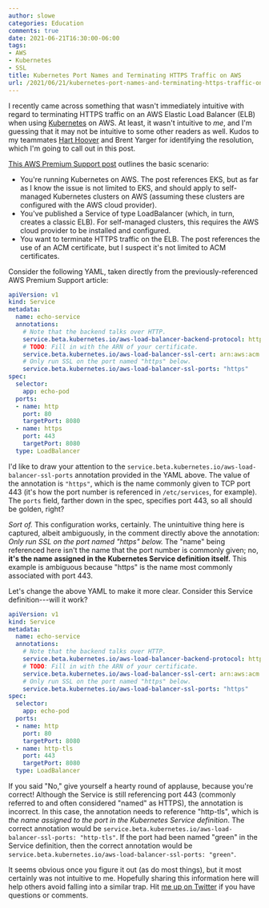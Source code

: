 ```yaml
---
author: slowe
categories: Education
comments: true
date: 2021-06-21T16:30:00-06:00
tags:
- AWS
- Kubernetes
- SSL
title: Kubernetes Port Names and Terminating HTTPS Traffic on AWS
url: /2021/06/21/kubernetes-port-names-and-terminating-https-traffic-on-aws/
---
```


I recently came across something that wasn't immediately intuitive with regard to terminating HTTPS traffic on an AWS Elastic Load Balancer (ELB) when using [Kubernetes][link-1] on AWS. At least, it wasn't intuitive to _me_, and I'm guessing that it may not be intuitive to some other readers as well. Kudos to my teammates [Hart Hoover][link-4] and Brent Yarger for identifying the resolution, which I'm going to call out in this post.<!--more-->

[This AWS Premium Support post][link-2] outlines the basic scenario:

* You're running Kubernetes on AWS. The post references EKS, but as far as I know the issue is not limited to EKS, and should apply to self-managed Kubernetes clusters on AWS (assuming these clusters are configured with the AWS cloud provider).
* You've published a Service of type LoadBalancer (which, in turn, creates a classic ELB). For self-managed clusters, this requires the AWS cloud provider to be installed and configured.
* You want to terminate HTTPS traffic on the ELB. The post references the use of an ACM certificate, but I suspect it's not limited to ACM certificates.

Consider the following YAML, taken directly from the previously-referenced AWS Premium Support article:

```yaml
apiVersion: v1
kind: Service
metadata:
  name: echo-service
  annotations:
    # Note that the backend talks over HTTP.
    service.beta.kubernetes.io/aws-load-balancer-backend-protocol: http
    # TODO: Fill in with the ARN of your certificate.
    service.beta.kubernetes.io/aws-load-balancer-ssl-cert: arn:aws:acm:{region}:{user id}:certificate/{id}
    # Only run SSL on the port named "https" below.
    service.beta.kubernetes.io/aws-load-balancer-ssl-ports: "https"
spec:
  selector:
    app: echo-pod
  ports:
  - name: http
    port: 80
    targetPort: 8080
  - name: https
    port: 443
    targetPort: 8080
  type: LoadBalancer
```

I'd like to draw your attention to the `service.beta.kubernetes.io/aws-load-balancer-ssl-ports` annotation provided in the YAML above. The value of the annotation is `"https"`, which is the name commonly given to TCP port 443 (it's how the port number is referenced in `/etc/services`, for example). The `ports` field, farther down in the spec, specifies port 443, so all should be golden, right?

_Sort of._ This configuration works, certainly. The unintuitive thing here is captured, albeit ambiguously, in the comment directly above the annotation: _Only run SSL on the port named "https" below._ The "name" being referenced here isn't the name that the port number is commonly given; no, **it's the name assigned in the Kubernetes Service definition itself.** This example is ambiguous because "https" is the name most commonly associated with port 443.

Let's change the above YAML to make it more clear. Consider this Service definition---will it work?

```yaml
apiVersion: v1
kind: Service
metadata:
  name: echo-service
  annotations:
    # Note that the backend talks over HTTP.
    service.beta.kubernetes.io/aws-load-balancer-backend-protocol: http
    # TODO: Fill in with the ARN of your certificate.
    service.beta.kubernetes.io/aws-load-balancer-ssl-cert: arn:aws:acm:{region}:{user id}:certificate/{id}
    # Only run SSL on the port named "https" below.
    service.beta.kubernetes.io/aws-load-balancer-ssl-ports: "https"
spec:
  selector:
    app: echo-pod
  ports:
  - name: http
    port: 80
    targetPort: 8080
  - name: http-tls
    port: 443
    targetPort: 8080
  type: LoadBalancer
```

If you said "No," give yourself a hearty round of applause, because you're correct! Although the Service is still referencing port 443 (commonly referred to and often considered "named" as HTTPS), the annotation is incorrect. In this case, the annotation needs to reference "http-tls", which is _the name assigned to the port in the Kubernetes Service definition_. The correct annotation would be `service.beta.kubernetes.io/aws-load-balancer-ssl-ports: "http-tls"`. If the port had been named "green" in the Service definition, then the correct annotation would be `service.beta.kubernetes.io/aws-load-balancer-ssl-ports: "green"`.

It seems obvious once you figure it out (as do most things), but it most certainly was not intuitive to me. Hopefully sharing this information here will help others avoid falling into a similar trap. Hit [me up on Twitter][link-3] if you have questions or comments.

[link-1]: https://kubernetes.io
[link-2]: https://aws.amazon.com/premiumsupport/knowledge-center/terminate-https-traffic-eks-acm/
[link-3]: https://twitter.com/scott_lowe
[link-4]: https://twitter.com/hhoover
